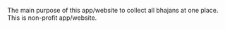 The main purpose of this app/website to collect all bhajans at one place. This is non-profit app/website.
